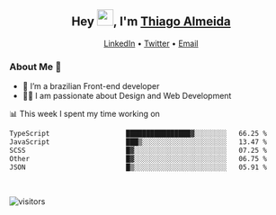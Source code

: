 

<h2 align="center">Hey <img src="https://github.com/TheDudeThatCode/TheDudeThatCode/blob/master/Assets/Hi.gif" width="29">, I'm <a href="https://www.linkedin.com/in/thiago-almeida-69785569/">Thiago Almeida</a></h2>
<p align="center">
  <a href="https://www.linkedin.com/in/thiago-almeida-69785569/">LinkedIn</a> •
  <a href="https://twitter.com/thiagoloal">Twitter</a> •
  <a href="mailto:thiagoloal@gmail.com">Email</a>
</p>

### About Me 🚀
- 🌱  I’m a brazilian Front-end developer</br>
- 👨‍💻  I am passionate about Design and Web Development</br>

<!-- ![Thiago Almeida github stats](https://github-readme-stats.vercel.app/api?username=thiagoloal&show_icons=true&hide_border=true)&nbsp;&nbsp; -->

📊 This week I spent my time working on
<!--START_SECTION:waka-->

```txt
TypeScript                   ████████████████▓░░░░░░░░   66.25 %
JavaScript                   ███▒░░░░░░░░░░░░░░░░░░░░░   13.47 %
SCSS                         █▓░░░░░░░░░░░░░░░░░░░░░░░   07.25 %
Other                        █▓░░░░░░░░░░░░░░░░░░░░░░░   06.75 %
JSON                         █▒░░░░░░░░░░░░░░░░░░░░░░░   05.91 %
```

<!--END_SECTION:waka-->

<br />

![visitors](https://visitor-badge.laobi.icu/badge?page_id=thiagoloal.thiagoloal)
